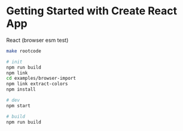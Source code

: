 # Getting Started with Create React App

React (browser esm test)

```bash
make rootcode

# init
npm run build
npm link
cd examples/browser-import
npm link extract-colors
npm install

# dev
npm start

# build
npm run build
```
